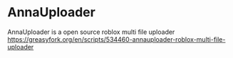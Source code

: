 # AnnaUploader
AnnaUploader is a open source roblox multi file uploader
https://greasyfork.org/en/scripts/534460-annauploader-roblox-multi-file-uploader
